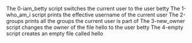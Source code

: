The 0-iam_betty script switches the current user to the user betty
The 1-who_am_i script prints the effective username of the current user
The 2-groups prints all the groups the current user is part of
The 3-new_owner  script changes the owner of the file hello to the user betty
The 4-empty script creates an empty file called hello
